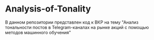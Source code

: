 # Analysis-of-Tonality
В данном репозитории представлен код к ВКР на тему "Анализ тональности постов в Telegram-каналах на рынке акций с помощью методов машинного обучения"
